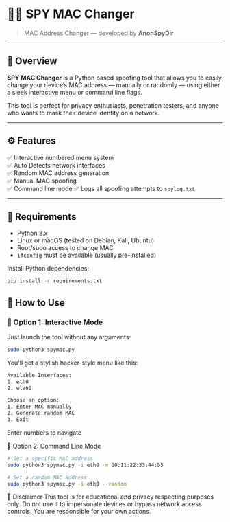 # 🕵️‍♂️ SPY MAC Changer
> MAC Address Changer — developed by **AnonSpyDir**

---

## 🎯 Overview

**SPY MAC Changer** is a Python based spoofing tool that allows you to easily change your device’s MAC address — manually or randomly — using either a sleek interactive menu or command line flags.

This tool is perfect for privacy enthusiasts, penetration testers, and anyone who wants to mask their device identity on a network.

---

## ⚙️ Features

✅ Interactive numbered menu system  
✅ Auto Detects network interfaces  
✅ Random MAC address generation  
✅ Manual MAC spoofing  
✅ Command line mode
✅ Logs all spoofing attempts to `spylog.txt`  

---

## 🧰 Requirements

- Python 3.x
- Linux or macOS (tested on Debian, Kali, Ubuntu)
- Root/sudo access to change MAC
- `ifconfig` must be available (usually pre-installed)

Install Python dependencies:

```bash
pip install -r requirements.txt
```

## 🚀 How to Use

### 🔢 Option 1: Interactive Mode

Just launch the tool without any arguments:

```bash
sudo python3 spymac.py
```
You'll get a stylish hacker-style menu like this:

```bash
Available Interfaces:
1. eth0
2. wlan0

Choose an option:
1. Enter MAC manually
2. Generate random MAC
3. Exit
```
Enter numbers to navigate

🧠 Option 2: Command Line Mode
```bash
# Set a specific MAC address
sudo python3 spymac.py -i eth0 -m 00:11:22:33:44:55

# Set a random MAC address
sudo python3 spymac.py -i eth0 --random
```


📛 Disclaimer
This tool is for educational and privacy respecting purposes only.
Do not use it to impersonate devices or bypass network access controls.
You are responsible for your own actions.



